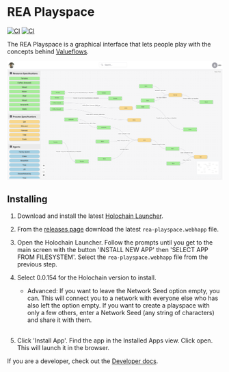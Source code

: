 # REA Playspace

[![CI](https://github.com/lightningrodlabs/rea-playspace/actions/workflows/test.yml/badge.svg)](https://github.com/lightningrodlabs/rea-playspace/actions/workflows/test.yml)
[![CI](https://github.com/lightningrodlabs/rea-playspace/actions/workflows/release.yml/badge.svg)](https://github.com/lightningrodlabs/rea-playspace/actions/workflows/release.yml)

The REA Playspace is a graphical interface that lets people play with the concepts behind [Valueflows](https://www.valueflo.ws/).

![](./docs/assets/demo_flow.png)

## Installing
1) Download and install the latest [Holochain Launcher](https://github.com/holochain/launcher/releases/tag/v0.5.1).

2) From the [releases page](https://github.com/lightningrodlabs/rea-playspace/releases/) download the latest `rea-playspace.webhapp` file.

3) Open the Holochain Launcher. Follow the prompts until you get to the main screen with the button 'INSTALL NEW APP' then 'SELECT APP FROM FILESYSTEM'. Select the `rea-playspace.webhapp` file from the previous step.

4) Select 0.0.154 for the Holochain version to install.

   * Advanced: If you want to leave the Network Seed option empty, you can. This will connect you to a network with everyone else who has also left the option empty. If you want to create a playspace with only a few others, enter a Network Seed (any string of characters) and share it with them.
<br></br>
5) Click 'Install App'. Find the app in the Installed Apps view. Click open. This will launch it in the browser.


If you are a developer, check out the [Developer docs](./DEVELOP.md).




